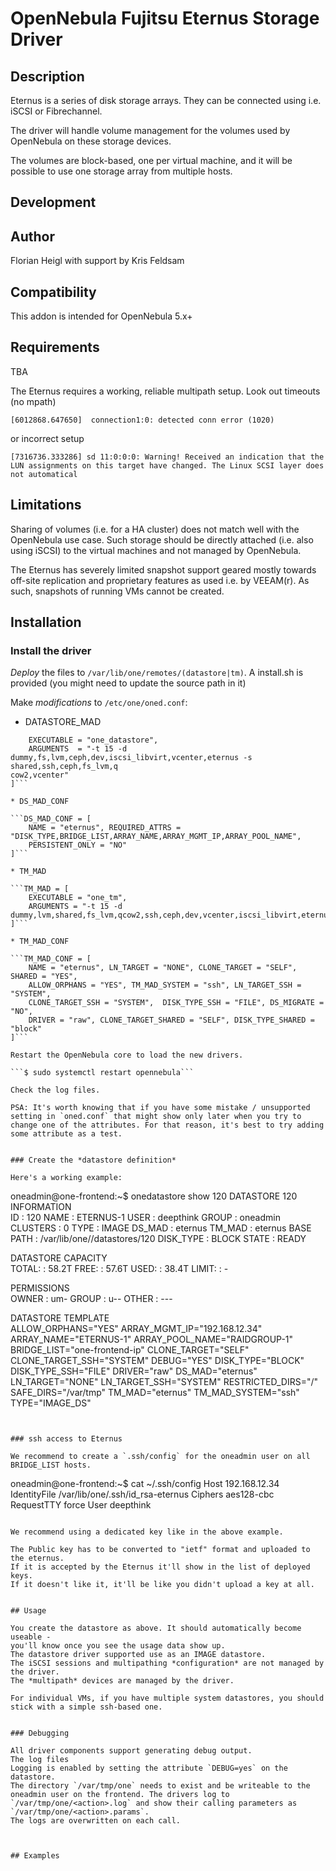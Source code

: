 # OpenNebula Fujitsu Eternus Storage Driver


## Description

Eternus is a series of disk storage arrays.
They can be connected using i.e. iSCSI or Fibrechannel.

The driver will handle volume management for the volumes used by OpenNebula 
on these storage devices.

The volumes are block-based, one per virtual machine, and it will be possible to use one storage array from multiple hosts.




## Development


## Author

Florian Heigl with support by Kris Feldsam 


## Compatibility

This addon is intended for OpenNebula 5.x+


## Requirements

TBA

The Eternus requires a working, reliable multipath setup.
Look out timeouts (no mpath)
```
[6012868.647650]  connection1:0: detected conn error (1020)

```

or incorrect setup
```
[7316736.333286] sd 11:0:0:0: Warning! Received an indication that the LUN assignments on this target have changed. The Linux SCSI layer does not automatical
```


## Limitations

Sharing of volumes (i.e. for a HA cluster) does not match well with the 
OpenNebula use case.
Such storage should be directly attached (i.e. also using iSCSI) to the virtual machines and not managed by OpenNebula.

The Eternus has severely limited snapshot support geared mostly towards off-site replication and proprietary features as used i.e. by VEEAM(r). As such, snapshots of running VMs cannot be created.

## Installation


### Install the driver

*Deploy* the files to `/var/lib/one/remotes/(datastore|tm)`.
A install.sh is provided (you might need to update the source path in it)

Make *modifications* to `/etc/one/oned.conf`:

* DATASTORE_MAD

```DATASTORE_MAD = [
    EXECUTABLE = "one_datastore",
    ARGUMENTS  = "-t 15 -d dummy,fs,lvm,ceph,dev,iscsi_libvirt,vcenter,eternus -s shared,ssh,ceph,fs_lvm,q
cow2,vcenter"
]```

* DS_MAD_CONF

```DS_MAD_CONF = [
    NAME = "eternus", REQUIRED_ATTRS = "DISK_TYPE,BRIDGE_LIST,ARRAY_NAME,ARRAY_MGMT_IP,ARRAY_POOL_NAME",
    PERSISTENT_ONLY = "NO"
]```

* TM_MAD

```TM_MAD = [
    EXECUTABLE = "one_tm",
    ARGUMENTS = "-t 15 -d dummy,lvm,shared,fs_lvm,qcow2,ssh,ceph,dev,vcenter,iscsi_libvirt,eternus"
]```

* TM_MAD_CONF

```TM_MAD_CONF = [
    NAME = "eternus", LN_TARGET = "NONE", CLONE_TARGET = "SELF", SHARED = "YES", 
    ALLOW_ORPHANS = "YES", TM_MAD_SYSTEM = "ssh", LN_TARGET_SSH = "SYSTEM",
    CLONE_TARGET_SSH = "SYSTEM",  DISK_TYPE_SSH = "FILE", DS_MIGRATE = "NO",  
    DRIVER = "raw", CLONE_TARGET_SHARED = "SELF", DISK_TYPE_SHARED = "block"
]```

Restart the OpenNebula core to load the new drivers.

```$ sudo systemctl restart opennebula```

Check the log files.

PSA: It's worth knowing that if you have some mistake / unsupported setting in `oned.conf` that might show only later when you try to change one of the attributes. For that reason, it's best to try adding some attribute as a test.


### Create the *datastore definition*

Here's a working example:

```
oneadmin@one-frontend:~$ onedatastore show 120
DATASTORE 120 INFORMATION                                                       
ID             : 120
NAME           : ETERNUS-1
USER           : deepthink
GROUP          : oneadmin
CLUSTERS       : 0
TYPE           : IMAGE
DS_MAD         : eternus
TM_MAD         : eternus
BASE PATH      : /var/lib/one//datastores/120
DISK_TYPE      : BLOCK
STATE          : READY

DATASTORE CAPACITY                                                              
TOTAL:         : 58.2T
FREE:          : 57.6T
USED:          : 38.4T
LIMIT:         : -

PERMISSIONS                                                                     
OWNER          : um-
GROUP          : u--
OTHER          : ---

DATASTORE TEMPLATE                                                              
ALLOW_ORPHANS="YES"
ARRAY_MGMT_IP="192.168.12.34"
ARRAY_NAME="ETERNUS-1"
ARRAY_POOL_NAME="RAIDGROUP-1"
BRIDGE_LIST="one-frontend-ip"
CLONE_TARGET="SELF"
CLONE_TARGET_SSH="SYSTEM"
DEBUG="YES"
DISK_TYPE="BLOCK"
DISK_TYPE_SSH="FILE"
DRIVER="raw"
DS_MAD="eternus"
LN_TARGET="NONE"
LN_TARGET_SSH="SYSTEM"
RESTRICTED_DIRS="/"
SAFE_DIRS="/var/tmp"
TM_MAD="eternus"
TM_MAD_SYSTEM="ssh"
TYPE="IMAGE_DS"
```


### ssh access to Eternus

We recommend to create a `.ssh/config` for the oneadmin user on all BRIDGE_LIST hosts.

```
oneadmin@one-frontend:~$ cat ~/.ssh/config 
Host 192.168.12.34
  IdentityFile /var/lib/one/.ssh/id_rsa-eternus
  Ciphers aes128-cbc
  RequestTTY force
  User deepthink
```

We recommend using a dedicated key like in the above example.

The Public key has to be converted to "ietf" format and uploaded to the eternus.
If it is accepted by the Eternus it'll show in the list of deployed keys.
If it doesn't like it, it'll be like you didn't upload a key at all.


## Usage

You create the datastore as above. It should automatically become useable - 
you'll know once you see the usage data show up.
The datastore driver supported use as an IMAGE datastore.
The iSCSI sessions and multipathing *configuration* are not managed by the driver.
The *multipath* devices are managed by the driver.

For individual VMs, if you have multiple system datastores, you should stick with a simple ssh-based one.


### Debugging

All driver components support generating debug output.
The log files
Logging is enabled by setting the attribute `DEBUG=yes` on the datastore.
The directory `/var/tmp/one` needs to exist and be writeable to the oneadmin user on the frontend. The drivers log to `/var/tmp/one/<action>.log` and show their calling parameters as `/var/tmp/one/<action>.params`.
The logs are overwritten on each call.



## Examples
